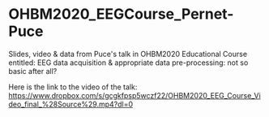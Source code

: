 # OHBM2020_EEGCourse_Pernet-Puce
Slides, video & data from Puce's talk in OHBM2020 Educational Course entitled: EEG data acquisition &amp; appropriate data pre-processing: not so basic after all?

Here is the link to the video of the talk: https://www.dropbox.com/s/gcgkfpsp5wczf22/OHBM2020_EEG_Course_Video_final_%28Source%29.mp4?dl=0
